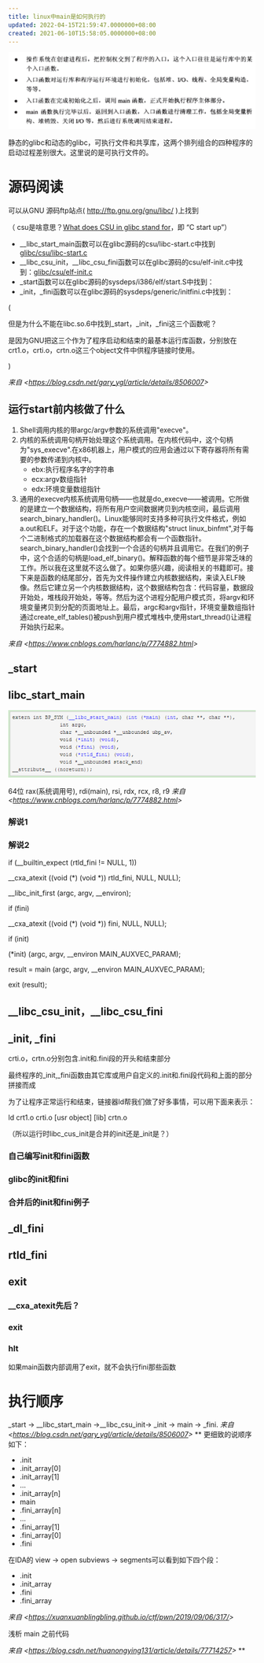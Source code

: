 ```yaml
---
title: linux中main是如何执行的
updated: 2022-04-15T21:59:47.0000000+08:00
created: 2021-06-10T15:58:05.0000000+08:00
---
```


![image1](../../../resources/image1-19.png)

静态的glibc和动态的glibc，可执行文件和共享库，这两个排列组合的四种程序的启动过程差别很大。这里说的是可执行文件的。

# 源码阅读
可以从GNU 源码ftp站点( <http://ftp.gnu.org/gnu/libc/> )上找到

（ csu是啥意思？[What does CSU in glibc stand for](https://stackoverflow.com/questions/32725541/what-does-csu-in-glibc-stand-for)，即 “C start up”）
- \_\_libc_start_main函数可以在glibc源码的csu/libc-start.c中找到 [glibc/csu/libc-start.c](https://github.com/lattera/glibc/blob/895ef79e04a953cac1493863bcae29ad85657ee1/csu/libc-start.c)
- \_\_libc_csu_init，\_\_libc_csu_fini函数可以在glibc源码的csu/elf-init.c中找到：[glibc/csu/elf-init.c](https://github.com/lattera/glibc/blob/895ef79e04a953cac1493863bcae29ad85657ee1/csu/elf-init.c)
- \_start函数可以在glibc源码的sysdeps/i386/elf/start.S中找到：
- \_init，\_fini函数可以在glibc源码的sysdeps/generic/initfini.c中找到：

(

但是为什么不能在libc.so.6中找到_start，\_init，\_fini这三个函数呢？

是因为GNU把这三个作为了程序启动和结束的最基本运行库函数，分别放在crt1.o，crti.o，crtn.o这三个object文件中供程序链接时使用。

)

*来自 \<<https://blog.csdn.net/gary_ygl/article/details/8506007>\>*

## 运行start前内核做了什么
1.  Shell调用内核的带argc/argv参数的系统调用"execve"。
2.  内核的系统调用句柄开始处理这个系统调用。在内核代码中，这个句柄为"sys_execve".在x86机器上，用户模式的应用会通过以下寄存器将所有需要的参数传递到内核中。
    - ebx:执行程序名字的字符串
    - ecx:argv数组指针
    - edx:环境变量数组指针
3.  通用的execve内核系统调用句柄——也就是do_execve——被调用。它所做的是建立一个数据结构，将所有用户空间数据拷贝到内核空间，最后调用search_binary_handler()。Linux能够同时支持多种可执行文件格式，例如a.out和ELF。对于这个功能，存在一个数据结构"struct linux_binfmt",对于每个二进制格式的加载器在这个数据结构都会有一个函数指针。search_binary_handler()会找到一个合适的句柄并且调用它。在我们的例子中，这个合适的句柄是load_elf_binary()。解释函数的每个细节是非常乏味的工作。所以我在这里就不这么做了。如果你感兴趣，阅读相关的书籍即可。接下来是函数的结尾部分，首先为文件操作建立内核数据结构，来读入ELF映像。然后它建立另一个内核数据结构，这个数据结构包含：代码容量，数据段开始处，堆栈段开始处，等等。然后为这个进程分配用户模式页，将argv和环境变量拷贝到分配的页面地址上。最后，argc和argv指针，环境变量数组指针通过create_elf_tables()被push到用户模式堆栈中,使用start_thread()让进程开始执行起来。

*来自 \<<https://www.cnblogs.com/harlanc/p/7774882.html>\>*

## \_start
## libc_start_main

![image2](../../../resources/image2-12.png)

64位 rax(系统调用号), rdi(main), rsi, rdx, rcx, r8, r9
*来自 \<<https://www.cnblogs.com/harlanc/p/7774882.html>\>*
### 解说1
### 解说2

if (\_\_builtin_expect (rtld_fini != NULL, 1))

\_\_cxa_atexit ((void (\*) (void \*)) rtld_fini, NULL, NULL);

\_\_libc_init_first (argc, argv, \_\_environ);

if (fini)

\_\_cxa_atexit ((void (\*) (void \*)) fini, NULL, NULL);

if (init)

(\*init) (argc, argv, \_\_environ MAIN_AUXVEC_PARAM);

result = main (argc, argv, \_\_environ MAIN_AUXVEC_PARAM);

exit (result);

## \_\_libc_csu_init，\_\_libc_csu_fini
## \_init, \_fini
crti.o，crtn.o分别包含.init和.fini段的开头和结束部分

最终程序的_init,\_fini函数由其它库或用户自定义的.init和.fini段代码和上面的部分拼接而成

为了让程序正常运行和结束，链接器ld帮我们做了好多事情，可以用下面来表示：

ld crt1.o crti.o \[usr object\] \[lib\] crtn.o

（所以运行时libc_cus_init是合并的init还是_init是？）
### 自己编写init和fini函数
### glibc的init和fini
### 合并后的init和fini例子
## \_dl_fini
## rtld_fini
## exit
###  \_\_cxa_atexit先后？
### 
### exit
### hlt
如果main函数内部调用了exit，就不会执行fini那些函数

# 执行顺序

\_start -\> \_\_libc_start_main -\>\_\_libc_csu_init-\> \_init -\> main -\> \_fini.
*来自 \<<https://blog.csdn.net/gary_ygl/article/details/8506007>\>*
**
更细致的说顺序如下：
- .init
- .init_array\[0\]
- .init_array\[1\]
- …
- .init_array\[n\]
- main
- .fini_array\[n\]
- …
- .fini_array\[1\]
- .fini_array\[0\]
- .fini

在IDA的 view -\> open subviews -\> segments可以看到如下四个段：
- .init
- .init_array
- .fini
- .fini_array

*来自 \<<https://xuanxuanblingbling.github.io/ctf/pwn/2019/09/06/317/>\>*

浅析 main 之前代码

*来自 \<<https://blog.csdn.net/huanongying131/article/details/77714257>\>*
**

